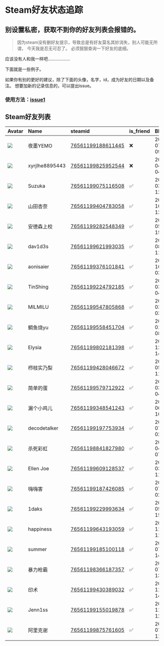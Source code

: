 # Steam好友状态追踪
## 别设置私密，获取不到你的好友列表会报错的。

> 因为steam没有删好友提示，导致总是有好友莫名其妙消失，别人可能无所谓，
> 今天我是忍无可忍了。 必须狠狠查询一下好友的底细。

应该没有人和我一样吧………………

下面就是一些例子。

如果你有别的更好的建议，除了下面的头像，名字，id，成为好友的日期以及备注。 想要加新的记录信息的，可以提出issue。

### 使用方法：[issue1](https://github.com/systemannounce/SteamFriends/issues/1)



## Steam好友列表

| Avatar                                                                            | Name           | steamid                                                                     | is_friend   | BFD                 | removed_time        | Remark   |
|:----------------------------------------------------------------------------------|:---------------|:----------------------------------------------------------------------------|:------------|:--------------------|:--------------------|:---------|
| ![](https://avatars.steamstatic.com/e73f8318e12f396a365c514f396db715900de84c.jpg) | 夜墨YEMO         | [76561199188611445](https://steamcommunity.com/profiles/76561199188611445/) | ❌           | 2024-07-29 09:18:54 | 2025-07-28 10:05:08 |          |
| ![](https://avatars.steamstatic.com/fef49e7fa7e1997310d705b2a6158ff8dc1cdfeb.jpg) | xyrjlhe8895443 | [76561199825952544](https://steamcommunity.com/profiles/76561199825952544/) | ❌           | 2025-04-04 04:48:49 | 2025-07-03 09:51:45 |          |
| ![](https://avatars.steamstatic.com/0e96fd1da4c91017a7c1de980d6361b139e6831d.jpg) | Suzuka         | [76561199075116508](https://steamcommunity.com/profiles/76561199075116508/) | ✅           | 2024-03-09 12:10:30 |                     |          |
| ![](https://avatars.steamstatic.com/d515e64880ea54f1c932bd5dda8f30b028578c45.jpg) | 山田杏奈           | [76561199404783058](https://steamcommunity.com/profiles/76561199404783058/) | ✅           | 2022-10-04 12:04:09 |                     |          |
| ![](https://avatars.steamstatic.com/1aaf3a3628c6b8eb4de6b8740133b2473eea38a4.jpg) | 安德森上校          | [76561199282548349](https://steamcommunity.com/profiles/76561199282548349/) | ✅           | 2022-05-13 15:13:07 |                     |          |
| ![](https://avatars.steamstatic.com/f61a1c2e9ee05236d6cbc89add14976eb05b6cd9.jpg) | dav1d3s        | [76561199621993035](https://steamcommunity.com/profiles/76561199621993035/) | ✅           | 2024-08-05 11:20:53 |                     |          |
| ![](https://avatars.steamstatic.com/71901004b276026f74ee7f559e048f8793c9c655.jpg) | aonisaier      | [76561199376101841](https://steamcommunity.com/profiles/76561199376101841/) | ✅           | 2022-10-05 03:34:16 |                     |          |
| ![](https://avatars.steamstatic.com/837b2235c7972e70268f5312a29c6296084f26eb.jpg) | TinShing       | [76561199224792185](https://steamcommunity.com/profiles/76561199224792185/) | ✅           | 2025-03-17 04:22:54 |                     |          |
| ![](https://avatars.steamstatic.com/cc49601a5e5dccbb111a1494a783f50882c1538e.jpg) | MILMILU        | [76561199547805868](https://steamcommunity.com/profiles/76561199547805868/) | ✅           | 2025-03-11 03:35:23 |                     |          |
| ![](https://avatars.steamstatic.com/0e96fd1da4c91017a7c1de980d6361b139e6831d.jpg) | 鲷鱼烧yu          | [76561199558451704](https://steamcommunity.com/profiles/76561199558451704/) | ✅           | 2025-01-24 08:09:44 |                     |          |
| ![](https://avatars.steamstatic.com/304d1125f19ba7be4370870d2cfefb1c985f949a.jpg) | Elysia         | [76561199802181398](https://steamcommunity.com/profiles/76561199802181398/) | ✅           | 2024-12-01 14:57:28 |                     |          |
| ![](https://avatars.steamstatic.com/498d9d33b6f18385a93be5b0631c8cacbc2822c9.jpg) | 栉枝实乃梨          | [76561199428046672](https://steamcommunity.com/profiles/76561199428046672/) | ✅           | 2023-05-02 11:49:22 |                     |          |
| ![](https://avatars.steamstatic.com/4049996f7ff9e11c9cb305d85225b093c9f9d2b8.jpg) | 简单的蛋           | [76561199579712922](https://steamcommunity.com/profiles/76561199579712922/) | ✅           | 2024-03-09 04:43:54 |                     |          |
| ![](https://avatars.steamstatic.com/97f57b58d639bf7e7f0de30ba44f013c32281139.jpg) | 漏个小鸡儿          | [76561199348541243](https://steamcommunity.com/profiles/76561199348541243/) | ✅           | 2022-06-28 10:37:03 |                     |          |
| ![](https://avatars.steamstatic.com/6641e75b8730bc462b567a35cb525ffc85931fcb.jpg) | decodetalker   | [76561199197753934](https://steamcommunity.com/profiles/76561199197753934/) | ✅           | 2022-07-15 02:08:50 |                     |          |
| ![](https://avatars.steamstatic.com/7121785383ebaee1336f86b3824c34e144827846.jpg) | 杀死彩虹           | [76561198841827980](https://steamcommunity.com/profiles/76561198841827980/) | ✅           | 2020-04-01 07:54:53 |                     |          |
| ![](https://avatars.steamstatic.com/7093a3d7ba5ab799de1fe79cc2b884d98933e1d5.jpg) | Ellen Joe      | [76561199609128537](https://steamcommunity.com/profiles/76561199609128537/) | ✅           | 2024-03-23 11:49:58 |                     |          |
| ![](https://avatars.steamstatic.com/31dba45c244f8be4f30287d58b0b0cdd79fe629f.jpg) | 嗨嗨害            | [76561199187426085](https://steamcommunity.com/profiles/76561199187426085/) | ✅           | 2022-07-15 02:18:34 |                     |          |
| ![](https://avatars.steamstatic.com/db9d503749edde6bd3ef0420b3f71e6783082a2e.jpg) | 1daks          | [76561199229993634](https://steamcommunity.com/profiles/76561199229993634/) | ✅           | 2024-05-25 15:44:15 |                     |          |
| ![](https://avatars.steamstatic.com/0e96fd1da4c91017a7c1de980d6361b139e6831d.jpg) | happiness      | [76561199643193059](https://steamcommunity.com/profiles/76561199643193059/) | ✅           | 2024-11-29 11:43:55 |                     |          |
| ![](https://avatars.steamstatic.com/79d3fe5839617eb83a9661071ed021dd56ac8a5b.jpg) | summer         | [76561199185100118](https://steamcommunity.com/profiles/76561199185100118/) | ✅           | 2022-07-14 14:42:39 |                     |          |
| ![](https://avatars.steamstatic.com/0e96fd1da4c91017a7c1de980d6361b139e6831d.jpg) | 暴力枪霸           | [76561198366187357](https://steamcommunity.com/profiles/76561198366187357/) | ✅           | 2020-07-04 13:20:06 |                     |          |
| ![](https://avatars.steamstatic.com/bf63b8cb40a2f09938406eb625fd79933c0943c8.jpg) | 印术             | [76561199430389032](https://steamcommunity.com/profiles/76561199430389032/) | ✅           | 2023-11-24 14:24:38 |                     |          |
| ![](https://avatars.steamstatic.com/3a99a6aa6cbcaf02102a746dcb2dd38219835e4a.jpg) | Jenn1ss        | [76561199155019878](https://steamcommunity.com/profiles/76561199155019878/) | ✅           | 2023-11-03 12:23:35 |                     |          |
| ![](https://avatars.steamstatic.com/a4767056a7f414785ceb143f1f4a3724186d3d02.jpg) | 阿里克谢           | [76561199875761605](https://steamcommunity.com/profiles/76561199875761605/) | ✅           | 2025-07-08 11:50:56 |                     |          |
